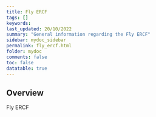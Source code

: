 ```yaml
---
title: Fly ERCF
tags: []
keywords: 
last_updated: 20/10/2022
summary: "General information regarding the Fly ERCF"
sidebar: mydoc_sidebar
permalink: fly_ercf.html
folder: mydoc
comments: false
toc: false
datatable: true
---
```

## Overview 
Fly ERCF